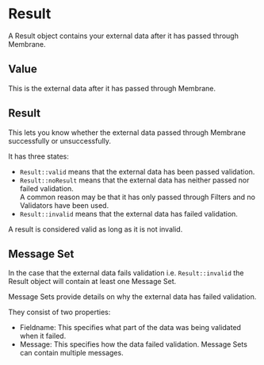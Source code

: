 # Result
A Result object contains your external data after it has passed through Membrane.

## Value

This is the external data after it has passed through Membrane.

## Result

This lets you know whether the external data passed through Membrane successfully or unsuccessfully.

It has three states:

* `Result::valid` means that the external data has been passed validation.
* `Result::noResult` means that the external data has neither passed nor failed validation.  
  A common reason may be that it has only passed through Filters and no Validators have been used.
* `Result::invalid` means that the external data has failed validation.

A result is considered valid as long as it is not invalid.

## Message Set

In the case that the external data fails validation i.e. `Result::invalid` the Result object
will contain at least one Message Set.

Message Sets provide details on why the external data has failed validation. 

They consist of two properties:

* Fieldname: This specifies what part of the data was being validated when it failed.
* Message: This specifies how the data failed validation. Message Sets can contain multiple messages.
